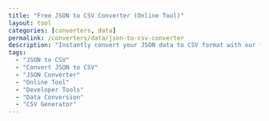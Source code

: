 ```yaml
---
title: "Free JSON to CSV Converter (Online Tool)"
layout: tool
categories: [converters, data]
permalink: /converters/data/json-to-csv-converter
description: "Instantly convert your JSON data to CSV format with our free and easy-to-use online tool. Paste your JSON array and get clean, downloadable CSV in seconds."
tags:
  - "JSON to CSV"
  - "Convert JSON to CSV"
  - "JSON Converter"
  - "Online Tool"
  - "Developer Tools"
  - "Data Conversion"
  - "CSV Generator"
---
```


<link rel="stylesheet" href="https://cdnjs.cloudflare.com/ajax/libs/font-awesome/6.5.1/css/all.min.css">

<div class="jc-wrapper">
    <style>
        :root {
            --jc-primary: #6366f1;
            --jc-primary-dark: #4f46e5;
            --jc-secondary: #10b981;
            --jc-secondary-dark: #059669;
            --jc-gray-50: #f9fafb;
            --jc-gray-100: #f3f4f6;
            --jc-gray-200: #e5e7eb;
            --jc-gray-300: #d1d5db;
            --jc-gray-400: #9ca3af;
            --jc-gray-500: #6b7280;
            --jc-gray-600: #4b5563;
            --jc-gray-700: #374151;
            --jc-gray-800: #1f2937;
            --jc-gray-900: #111827;
            --jc-shadow-sm: 0 1px 2px 0 rgb(0 0 0 / 0.05);
            --jc-shadow: 0 1px 3px 0 rgb(0 0 0 / 0.1), 0 1px 2px -1px rgb(0 0 0 / 0.1);
            --jc-shadow-md: 0 4px 6px -1px rgb(0 0 0 / 0.1), 0 2px 4px -2px rgb(0 0 0 / 0.1);
            --jc-shadow-lg: 0 10px 15px -3px rgb(0 0 0 / 0.1), 0 4px 6px -4px rgb(0 0 0 / 0.1);
            --jc-shadow-xl: 0 20px 25px -5px rgb(0 0 0 / 0.1), 0 8px 10px -6px rgb(0 0 0 / 0.1);
        }

        .jc-wrapper {
            font-family: 'Inter', -apple-system, BlinkMacSystemFont, sans-serif;
            /* NEW: Simple, clean background color */
            background-color: var(--jc-gray-50);
            min-height: 100vh;
            display: flex;
            flex-direction: column;
            align-items: center;
            padding: 20px 0;
            color: var(--jc-gray-800);
            position: relative;
        }
        
        /* NEW: Removed the ::before pseudo-element for the blue glow */

        .jc-wrapper * {
            margin: 0; padding: 0; box-sizing: border-box;
        }

        .jc-layout {
            display: flex;
            flex-direction: column;
            width: 100%;
            max-width: 1200px;
            gap: 30px;
            padding: 20px;
            position: relative;
            z-index: 1;
        }
        
        .jc-tool-container { order: 1; }
        .jc-right-panel { order: 2; }
        .jc-post-content { order: 3; }

        .jc-right-panel {
            display: flex;
            flex-direction: column;
            gap: 24px;
        }

        .jc-related-card, .jc-ad-placeholder {
            /* NEW: Clean white background for cards */
            background: #ffffff;
            border-radius: 20px;
            box-shadow: var(--jc-shadow-lg);
            padding: 24px;
            border: 1px solid var(--jc-gray-200);
            transition: all 0.3s ease;
        }

        .jc-related-card:hover {
            box-shadow: var(--jc-shadow-xl);
            transform: translateY(-2px);
        }
        
        .jc-ad-placeholder {
            min-height: 300px;
            background: var(--jc-gray-100);
            display: flex;
            align-items: center;
            justify-content: center;
            color: var(--jc-gray-400);
            text-align: center;
            font-weight: 500;
            border: 2px dashed var(--jc-gray-300);
        }

        .jc-related-card h3 {
            font-size: 1.35rem;
            font-weight: 800;
            margin-bottom: 20px;
            color: var(--jc-gray-800);
            text-align: center;
            position: relative;
        }

        .jc-related-card h3::after {
            content: '';
            position: absolute;
            bottom: -8px; left: 50%;
            transform: translateX(-50%);
            width: 40px; height: 3px;
            background: linear-gradient(90deg, var(--jc-primary), var(--jc-secondary));
            border-radius: 2px;
        }

        .jc-related-card ul { list-style: none; }
        .jc-related-card li { margin-bottom: 12px; }
        .jc-related-card a {
            display: flex; align-items: center; gap: 15px; text-decoration: none;
            color: var(--jc-gray-600); font-weight: 600; padding: 14px 18px;
            border-radius: 16px; transition: all 0.3s cubic-bezier(0.4, 0, 0.2, 1);
        }

        .jc-related-card a:hover {
            background: var(--jc-gray-100);
            color: var(--jc-primary);
            transform: translateX(4px);
        }
        
        .jc-related-card .fas { font-size: 1.25rem; color: var(--jc-primary); transition: all 0.3s ease; }
        .jc-related-card a:hover .fas { color: var(--jc-secondary); transform: scale(1.1); }

        /* NEW: Refined Tool UI Styles */
        .jc-tool-container {
            background: white;
            border-radius: 24px;
            box-shadow: var(--jc-shadow-xl);
            border: 1px solid var(--jc-gray-200);
            overflow: hidden;
            transition: all 0.3s ease;
        }
        
        .jc-tool-container:hover { box-shadow: 0 25px 50px -12px rgba(0, 0, 0, 0.15); }
        
        .jc-tool-header {
            padding: 25px 35px;
            border-bottom: 1px solid var(--jc-gray-200);
            background: var(--jc-gray-50);
        }
        
        .jc-tool-header h1 {
            font-size: 1.8rem; font-weight: 800; display: flex;
            align-items: center; gap: 16px; color: var(--jc-gray-800);
        }
        
        .jc-tool-header .fas { font-size: 1.5rem; color: var(--jc-primary); }

        .jc-tool-body { padding: 30px; }
        .jc-panels-wrapper { display: flex; flex-direction: column; gap: 24px; }

        @media (min-width: 992px) {
            .jc-panels-wrapper { flex-direction: row; }
        }

        .jc-panel {
            flex: 1; display: flex; flex-direction: column;
            border: 1px solid var(--jc-gray-300); border-radius: 12px; overflow: hidden;
        }

        .jc-panel-header {
            display: flex; justify-content: space-between; align-items: center;
            padding: 12px 15px; background: var(--jc-gray-100);
            border-bottom: 1px solid var(--jc-gray-300);
        }

        .jc-panel-header h2 {
            font-size: 1rem; font-weight: 700; display: flex;
            align-items: center; gap: 8px; color: var(--jc-gray-700);
        }

        .jc-header-controls { display: flex; gap: 8px; }

        textarea.jc-textarea {
            width: 100%; flex-grow: 1; min-height: 400px;
            border: none; padding: 20px; font-family: 'Courier New', monospace;
            font-size: 14px; line-height: 1.6; background: white;
            resize: none; transition: all 0.2s ease;
        }
        
        textarea.jc-textarea:focus { outline: none; box-shadow: inset 0 0 0 2px var(--jc-primary); }
        
        .jc-controls-bar {
            display: flex; flex-wrap: wrap; justify-content: space-between;
            align-items: center; gap: 10px; margin-top: 24px;
            padding: 20px;
            background-color: var(--jc-gray-100);
            border-radius: 16px;
        }

        .jc-btn {
            border: none; padding: 12px 20px; border-radius: 10px; font-size: 14px; font-weight: 600;
            cursor: pointer; transition: all 0.2s ease;
            display: flex; align-items: center; gap: 8px;
        }

        .jc-btn-primary { background: var(--jc-primary); color: white; }
        .jc-btn-primary:hover { background: var(--jc-primary-dark); }
        
        .jc-btn-secondary { background: var(--jc-gray-200); color: var(--jc-gray-700); }
        .jc-btn-secondary:hover { background: var(--jc-gray-300); }
        
        .jc-btn-tertiary { background: transparent; color: var(--jc-gray-500); }
        .jc-btn-tertiary:hover { background: var(--jc-gray-100); }

        .jc-status-message {
            padding: 12px 15px; border-radius: 10px; font-weight: 500;
            text-align: center; margin-top: 15px; display: none;
        }

        .jc-error-message { color: var(--jc-danger); background-color: #fee2e2; border: 1px solid #fca5a5; }
        .jc-success-message { color: var(--jc-secondary-dark); background-color: #d1fae5; border: 1px solid #6ee7b7; }
        .jc-info-message { color: var(--jc-primary-dark); background-color: #dbeafe; border: 1px solid #93c5fd; }
        
        .jc-stats-panel {
            display: grid; grid-template-columns: repeat(auto-fit, minmax(100px, 1fr));
            gap: 10px; margin-top: 20px; padding: 15px; background: var(--jc-gray-100);
            border-radius: 12px;
        }

        .jc-stat-item { text-align: center; }
        .jc-stat-value { font-size: 1.25rem; font-weight: 800; color: var(--jc-primary); }
        .jc-stat-label { font-size: 0.75rem; color: var(--jc-gray-500); font-weight: 500; }
        
        .jc-post-content {
            background: white; border-radius: 24px;
            box-shadow: var(--jc-shadow-xl); border: 1px solid var(--jc-gray-200);
            overflow: hidden; margin-top: 40px;
        }
        
        .jc-post-header {
            background: linear-gradient(135deg, var(--jc-primary) 0%, var(--jc-secondary) 100%);
            color: white; padding: 40px 50px; position: relative; overflow: hidden;
        }
        .jc-post-header h2 { font-size: 2.25rem; font-weight: 900; position: relative; z-index: 1; }
        .jc-post-body { padding: 50px 60px; }
        .jc-summary-box {
            background: linear-gradient(135deg, var(--jc-gray-50) 0%, rgba(99, 102, 241, 0.05) 100%);
            border-left: 5px solid var(--jc-primary); padding: 30px; margin-bottom: 40px;
            border-radius: 0 16px 16px 0; position: relative;
        }
        .jc-info-note {
            background: linear-gradient(135deg, rgba(16, 185, 129, 0.05) 0%, var(--jc-gray-50) 100%);
            border-left: 5px solid var(--jc-secondary); padding: 24px; border-radius: 0 12px 12px 0;
            margin: 32px 0; position: relative;
        }
        .jc-post-content h2, .jc-post-content h3 { color: var(--jc-gray-800); margin-top: 2.5em;margin-bottom: 1.5rem; font-weight: 800; position: relative; }
        .jc-post-content h3::before {
            content: ''; position: absolute; left: -20px; top: 50%; transform: translateY(-50%);
            width: 4px; height: 24px; background: linear-gradient(135deg, var(--jc-primary), var(--jc-secondary));
            border-radius: 2px;
        }
        .jc-post-content h4 { color: var(--jc-gray-700); font-weight: 700; margin-top: 1.5em; }
        .jc-post-content p, .jc-post-content li { font-size: 17px; line-height: 1.75; color: var(--jc-gray-600); margin-bottom: 1em; }
        .jc-post-content ul { list-style: none; padding-left: 0; }
        .jc-post-content ul li { position: relative; padding-left: 28px; margin-bottom: 12px; }
        .jc-post-content ul li::before { content: '▶'; position: absolute; left: 0; color: var(--jc-primary); font-size: 0.8rem; }
        .jc-post-content ol { padding-left: 20px; }
        .jc-post-content ol li { margin-bottom: 12px; padding-left: 8px; }
        @media (min-width: 1400px) {
            .jc-layout {
                display: grid; grid-template-columns: minmax(0, 1fr) 380px; grid-template-areas: "main sidebar" "post post";
                gap: 50px; max-width: 1600px; padding: 40px; align-items: flex-start;
            }
            .jc-tool-container { grid-area: main; order: 0; } .jc-right-panel { grid-area: sidebar; order: 0; }
            .jc-post-content { grid-area: post; order: 0; margin-top: 0; }
            .jc-right-panel { position: relative; top: 30px; align-self: start; }
            .jc-post-content .jc-post-body { padding: 60px 80px; }
            .jc-post-content h2, .jc-post-content h3, .jc-post-content h4,
            .jc-post-content p, .jc-post-content ul, .jc-post-content ol,
            .jc-summary-box, .jc-info-note { max-width: 1000px; margin-left: auto; margin-right: auto; }
            .jc-post-content p, .jc-post-content li { font-size: 18px; line-height: 1.8; }
        }
        @media (max-width: 768px) {
            .jc-tool-header { padding: 24px 20px; } .jc-tool-header h1 { font-size: 1.5rem; }
            .jc-tool-body { padding: 24px 20px; } .jc-post-header { padding: 30px 24px; }
            .jc-post-header h2 { font-size: 1.75rem; } .jc-post-body { padding: 32px 24px; }
            textarea.jc-textarea { min-height: 300px; padding: 16px; font-size: 13px; }
        }
    </style>

    <div class="jc-layout">
        <div class="jc-tool-container">
            <div class="jc-tool-header">
                <h1><i class="fas fa-exchange-alt"></i> JSON to CSV Converter</h1>
            </div>
            
            <div class="jc-tool-body">
                <div class="jc-panels-wrapper">
                    <div class="jc-panel" id="input-panel">
                        <div class="jc-panel-header">
                            <h2><i class="fab fa-js-square"></i> JSON Input</h2>
                        </div>
                        <textarea id="json-input" class="jc-textarea" placeholder="[&#10;  {&#10;    &quot;id&quot;: 1,&#10;    &quot;name&quot;: &quot;Alice Johnson&quot;,&#10;    &quot;email&quot;: &quot;alice@example.com&quot;&#10;  },&#10;  {&#10;    &quot;id&quot;: 2,&#10;    &quot;name&quot;: &quot;Bob Smith&quot;,&#10;    &quot;email&quot;: &quot;bob@example.com&quot;&#10;  }&#10;]"></textarea>
                    </div>
                    
                    <div class="jc-panel" id="output-panel">
                        <div class="jc-panel-header">
                            <h2><i class="fas fa-file-csv"></i> CSV Output</h2>
                        </div>
                        <textarea id="csv-output" class="jc-textarea" readonly placeholder="Your beautifully formatted CSV will appear here...&#10;&#10;✨ Features:&#10;• Automatic header detection&#10;• Proper escaping for commas and quotes&#10;• Ready for Excel, Google Sheets, and more!" aria-label="CSV output area"></textarea>
                    </div>
                </div>
                
                <div class="jc-controls-bar">
                    <button id="convert-btn" class="jc-btn jc-btn-primary"><i class="fas fa-magic"></i> Convert</button>
                    <button id="format-btn" class="jc-btn jc-btn-secondary"><i class="fas fa-code"></i> Format</button>
                    <button id="copy-btn" class="jc-btn jc-btn-secondary"><i class="fas fa-copy"></i> Copy</button>
                    <button id="download-btn" class="jc-btn jc-btn-secondary"><i class="fas fa-download"></i> Download</button>
                    <button id="clear-btn" class="jc-btn jc-btn-secondary"><i class="fas fa-trash-alt"></i> Clear</button>
                </div>
                
                <div id="status-message" class="jc-status-message" role="alert" aria-live="polite"></div>
                
                <div class="jc-stats-panel" id="stats-panel" style="display: none;">
                    <div class="jc-stat-item">
                        <span class="jc-stat-value" id="records-count">0</span>
                        <span class="jc-stat-label">Records</span>
                    </div>
                    <div class="jc-stat-item">
                        <span class="jc-stat-value" id="columns-count">0</span>
                        <span class="jc-stat-label">Columns</span>
                    </div>
                    <div class="jc-stat-item">
                        <span class="jc-stat-value" id="file-size">0 KB</span>
                        <span class="jc-stat-label">Size</span>
                    </div>
                </div>
            </div>
        </div>
        
            <div class="jc-right-panel">
                <div class="jc-ad-placeholder">
                    <div>
                        <i class="fas fa-ad fa-2x" style="margin-bottom: 10px; opacity: 0.5;"></i>
                        <p><strong>Advertisement Space</strong></p>
                        <p style="font-size: 0.9em; margin-top: 8px;">Your ad could be here</p>
                    </div>
                </div>

            <div class="jc-related-card">
                <h3>🚀 Related Tools</h3>
                <ul>
                    <li><a href="/converters/data/csv-to-json-converter"><i class="fas fa-exchange-alt"></i>CSV to JSON Converter</a></li>
                    <li><a href="/converters/data/xml-to-json-converter"><i class="fas fa-file-code"></i>XML to JSON Converter</a></li>
                    <li><a href="/tools/json-formatter"><i class="fas fa-code"></i>JSON Formatter & Validator</a></li>
                    <li><a href="/tools/base64-encoder"><i class="fas fa-lock"></i>Base64 Encoder/Decoder</a></li>
                    <li><a href="/tools/url-encoder"><i class="fas fa-link"></i>URL Encoder/Decoder</a></li>
                </ul>
            </div>
        </div>
        
<div class="jc-post-content">
    <div class="jc-post-header">
        <h2>🎯 Complete JSON to CSV Conversion Guide</h2>
    </div>
    <div class="jc-post-body">
        
        <p><strong>Your New BFF for Data: The Simplest JSON to CSV Converter ????</strong></p>
        <p>Let's get real for a moment. You've done it. I've done it. We've all done it. You receive a wad of data, perhaps from a programmer or some web API, and it's just a mysterious message from another world. It's a sea of curly braces, brackets, and quotes. That, my friend, is JSON. And your boss needs it in a pretty, pretty Excel spreadsheet by the end of the day.</p>
        <p>You sense that little dip in your gut. You imagine the next hour of your life, typing. pasting. proofreading. getting lost. typing over the wrong thing. and then wishing you could toss your computer out the window. The entire process is just demoralizing. It's boring, it's monotonous, and it's so simple to do wrong.</p>
        <p>But what if I told you that whole horror could vanish? What if you were able to transform that cluttered JSON into a pristine, clean spreadsheet table in literally not much more time than it takes to read this sentence? Well, that's precisely why we created this tool. To reclaim that hour of your life.</p>

        <h3>Why This Tool is Seriously Perfect for You</h3>
        <p>We did not construct another converter. We constructed the one we always wanted to have. It's created to fix real problems without generating new ones.</p>
        
        <div class="jc-summary-box">
            <ul>
                <li><strong>It's Lightning Quick:</strong> I mean, really quick. We're not talking "go grab a coffee" quick. We're talking "blink and you'll miss it" quick. You can copy and paste in thousands of records, thousands of lines of data, and it'll be converted in milliseconds. Consider all the time you've ever spent before on tedious work. Just. lost. That time is yours now. You can spend it on actually doing analysis on the data, not wrestling with it.</li>
                <li><strong>It Has Smart Detection:</strong> This is perhaps the most awesome feature. You don't need to instruct the tool on what your columns are. It's smart enough to scan your JSON, identify all the "keys" (such as "firstName", "email", "orderID"), and automatically convert them to the headers for your CSV file. It thinks for you, so you end up with a perfectly formatted table every time without even lifting a finger.</li>
                <li><strong>It's Completely Excel Ready:</strong> The output you receive is formatted exactly right for any spreadsheet software you can imagine. Microsoft Excel, Google Sheets, Apple Numbers, whatever. There's no quirky formatting errors, no mangled rows, no gibberish characters. You can save the .csv file and it just opens up, ready to use. Or you can simply copy the output and paste it in. It just works.</li>
                <li><strong>Your Data is 100% Safe:</strong> This is a big deal. You know that uncomfortable feeling you get when you're about to upload a file to some unknown website? You think, "Where is my data headed? Who gets to see it?". We don't like that feeling either. So, with our tool, it all stays right within your own browser. Your data never gets uploaded onto our server, or any server. It never touches your computer. The conversion magic occurs locally. That way you can use it with sensitive, private, or professional data and have complete peace of mind.</li>
                <li><strong>It's Professional Quality:</strong> This ain't some quick-and-dirty script. It’s built to handle real-world data, which is often messy. What if one of your text fields has a comma in it? Or a quotation mark? A cheap tool would break your CSV file, messing up all your columns. Our tool is smart enough to handle those things, properly escaping everything so your data integrity is perfect.</li>
            </ul>
        </div>

        <h3>So, What's the Big Deal? JSON vs. CSV Explained</h3>

        <p>If you're not a programmer, the whole JSON and CSV thing can be confusing. So let's break it down with a simple story.</p>
        <p>Imagine you're giving a computer a shopping list.</p>
        <p>JSON (JavaScript Object Notation) is like a very detailed, nested list. It’s super organized for a computer to read. See? It has labels ("name," "email") on everything. Fantastic if you're a developer or web application, but paste it into Excel and it's a complete mess.</p>

        <p>CSV (Comma-Separated Values), however, is like a nice, tidy table. Each bit of information is simply divided by a comma. A new row is each new line. It's the language of spreadsheets.</p>

        <div class="jc-info-note">
            <p><strong>So why do you need to convert?</strong> You convert JSON to CSV to convert that developer-friendly data into human-friendly tables. It makes the data ridiculously easy for any person to read, sort, filter, and create charts from in something like Excel or Google Sheets. You're essentially interpreting from "computer language" to "human language."</p>
        </div>

        <h3>How to Use This Thing: A Super Simple Guide</h3>
        <p>We made this as simple as humanly possible. No sign-ups, no weird steps, just results.</p>
        <ol>
            <li><strong>Paste Your JSON:</strong> First, go grab your JSON data. Grab it all. Then come back here and paste it right into the big box on the left that says "JSON Input". Yep.</li>
            <li><strong>Click Convert:</strong> You notice that prominent "Convert" button in the center? Yep, click that. Our tool immediately springs into action, processing all of it right in your browser.</li>
            <li><strong>Copy or Download:</strong> Boom! The box on the right ("CSV Output") is now full of your lovely, clean, nicely formatted data. You can click the "Copy" button to copy it all, or press "Download" to save it directly to your computer as a .csv file.</li>
        </ol>
        <p>That's it. No kidding. You're finished.</p>

        <h3>A Little Heads-Up: Getting the Best Results</h3>
        <p>To get this tool to work its magic just right, your JSON needs to be an "array of objects." That's the techy way of saying a list of things, like our shopping list example here (starts and ends with a [ ] bracket).</p>
        <p>Also, it is most useful when every item in the list shares the same keys (such as "name," "email," etc.). If you have some items lacking a key, don't fret, it won't be harmed. The tool will simply leave that position blank in the spreadsheet, which is generally what you would want anyway.</p>
        <p><strong>And what about super complicated, nested JSON?</strong> Such as {"user": {"name": "John"}}? This little converter is optimized for the most typical kind of data, which is flat, such as {"name": "John"}. It doesn't inherently drill down into nested objects. It's optimized for speed and ease of use for the 99% of instances you'll encounter.</p>

        <h3>Your Data, Your Way. No More Headaches.</h3>
        <p>Ditch the ugly data formats. Ditch your valuable time spent on tedious manual tasks. This JSON to CSV converter was made for you—the developer who needs to rapidly send data to someone else, the data analyst on a tight deadline, the business owner who just wants to view their sales figures in a straightforward list.</p>
        <p>Bookmark this page. Share it with your team. Use it as your go-to tool whenever you're staring at a wall of JSON. Your data shouldn't control you, but vice versa. Now, retrieve that hour of your life!</p>
    </div>
</div>    
</div>
    
    <script>
        (function() {
            const toolRoot = document.querySelector('.jc-wrapper');
            if (!toolRoot) return;

            const jsonInput = toolRoot.querySelector('#json-input');
            const csvOutput = toolRoot.querySelector('#csv-output');
            const convertBtn = toolRoot.querySelector('#convert-btn');
            const copyBtn = toolRoot.querySelector('#copy-btn');
            const clearBtn = toolRoot.querySelector('#clear-btn');
            const downloadBtn = toolRoot.querySelector('#download-btn');
            const statusMessage = toolRoot.querySelector('#status-message');
            const statsPanel = toolRoot.querySelector('#stats-panel');
            const recordsCountEl = toolRoot.querySelector('#records-count');
            const columnsCountEl = toolRoot.querySelector('#columns-count');
            const fileSizeEl = toolRoot.querySelector('#file-size');
            const formatBtn = toolRoot.querySelector('#format-btn');

            function showStatus(message, type = 'info') {
                statusMessage.textContent = message;
                statusMessage.className = `jc-status-message jc-${type}-message`;
                statusMessage.style.display = 'block';
            }

            function hideStatus() {
                statusMessage.style.display = 'none';
            }

            function updateStats(records, columns, size) {
                recordsCountEl.textContent = records;
                columnsCountEl.textContent = columns;
                fileSizeEl.textContent = `${(size / 1024).toFixed(2)} KB`;
                statsPanel.style.display = 'grid';
            }

            function convertJsonToCsv() {
                hideStatus();
                statsPanel.style.display = 'none';
                const jsonText = jsonInput.value.trim();
                if (!jsonText) {
                    showStatus('Input is empty. Please paste some JSON data.', 'error');
                    return;
                }

                let data;
                try {
                    data = JSON.parse(jsonText);
                } catch (error) {
                    showStatus('Invalid JSON format. Please check your data for errors.', 'error');
                    return;
                }

                if (!Array.isArray(data)) {
                    showStatus('Invalid format. The JSON must be an array of objects.', 'error');
                    return;
                }

                if (data.length === 0) {
                    csvOutput.value = '';
                    showStatus('No records found in the JSON array.', 'info');
                    return;
                }

                const headers = Object.keys(data[0]);
                let csv = headers.join(',') + '\n';

                data.forEach(row => {
                    const values = headers.map(header => {
                        let cell = row[header] === null || row[header] === undefined ? '' : row[header];
                        cell = String(cell);
                        if (cell.includes(',') || cell.includes('"') || cell.includes('\n')) {
                            cell = '"' + cell.replace(/"/g, '""') + '"';
                        }
                        return cell;
                    });
                    csv += values.join(',') + '\n';
                });

                csvOutput.value = csv;
                updateStats(data.length, headers.length, csv.length);
                showStatus('Conversion successful!', 'success');
            }

            function copyToClipboard() {
                if (!csvOutput.value) return;
                csvOutput.select();
                document.execCommand('copy');
                showStatus('CSV copied to clipboard!', 'success');
            }

            function downloadCsv() {
                if (!csvOutput.value) return;
                const blob = new Blob([csvOutput.value], { type: 'text/csv;charset=utf-8;' });
                const link = document.createElement("a");
                const url = URL.createObjectURL(blob);
                link.setAttribute("href", url);
                link.setAttribute("download", "converted_data.csv");
                link.style.visibility = 'hidden';
                document.body.appendChild(link);
                link.click();
                document.body.removeChild(link);
            }

            function clearFields() {
                jsonInput.value = '';
                csvOutput.value = '';
                hideStatus();
                statsPanel.style.display = 'none';
            }

            function formatJson() {
                const jsonText = jsonInput.value.trim();
                if (!jsonText) {
                    showStatus('Input is empty. Nothing to format.', 'info');
                    return;
                }
                try {
                    const obj = JSON.parse(jsonText);
                    jsonInput.value = JSON.stringify(obj, null, 2);
                    showStatus('JSON formatted successfully!', 'success');
                } catch (error) {
                    showStatus('Invalid JSON. Cannot format.', 'error');
                }
            }

            convertBtn.addEventListener('click', convertJsonToCsv);
            copyBtn.addEventListener('click', copyToClipboard);
            clearBtn.addEventListener('click', clearFields);
            downloadBtn.addEventListener('click', downloadCsv);
            formatBtn.addEventListener('click', formatJson);
        })();
    </script>
</div>
